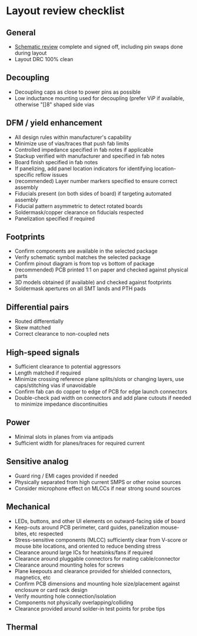 # Layout review checklist

## General

* [Schematic review](schematic-checklist.md) complete and signed off, including pin swaps done during layout
* Layout DRC 100% clean

## Decoupling

* Decoupling caps as close to power pins as possible
* Low inductance mounting used for decoupling (prefer ViP if available, otherwise "[]8" shaped side vias

## DFM / yield enhancement

* All design rules within manufacturer's capability
* Minimize use of vias/traces that push fab limits
* Controlled impedance specified in fab notes if applicable
* Stackup verified with manufacturer and specified in fab notes
* Board finish specified in fab notes
* If panelizing, add panel location indicators for identifying location-specific reflow issues
* (recommended) Layer number markers specified to ensure correct assembly
* Fiducials present (on both sides of board) if targeting automated assembly
* Fiducial pattern asymmetric to detect rotated boards
* Soldermask/copper clearance on fiducials respected
* Panelization specified if required

## Footprints

* Confirm components are available in the selected package
* Verify schematic symbol matches the selected package
* Confirm pinout diagram is from top vs bottom of package
* (recommended) PCB printed 1:1 on paper and checked against physical parts
* 3D models obtained (if available) and checked against footprints
* Soldermask apertures on all SMT lands and PTH pads

## Differential pairs
* Routed differentially
* Skew matched
* Correct clearance to non-coupled nets

## High-speed signals

* Sufficient clearance to potential aggressors
* Length matched if required
* Minimize crossing reference plane splits/slots or changing layers, use caps/stitching vias if unavoidable
* Confirm fab can do copper to edge of PCB for edge launch connectors
* Double-check pad width on connectors and add plane cutouts if needed to minimize impedance discontinuities

## Power
* Minimal slots in planes from via antipads
* Sufficient width for planes/traces for required current

## Sensitive analog
* Guard ring / EMI cages provided if needed
* Physically separated from high current SMPS or other noise sources
* Consider microphone effect on MLCCs if near strong sound sources

## Mechanical
* LEDs, buttons, and other UI elements on outward-facing side of board
* Keep-outs around PCB perimeter, card guides, panelization mouse-bites, etc respected
* Stress-sensitive components (MLCC) sufficiently clear from V-score or mouse bite locations, and oriented to reduce
bending stress
* Clearance around large ICs for heatsinks/fans if required
* Clearance around pluggable connectors for mating cable/connector
* Clearance around mounting holes for screws
* Plane keepouts and clearance provided for shielded connectors, magnetics, etc
* Confirm PCB dimensions and mounting hole size/placement against enclosure or card rack design
* Verify mounting hole connection/isolation
* Components not physically overlapping/colliding
* Clearance provided around solder-in test points for probe tips

## Thermal
